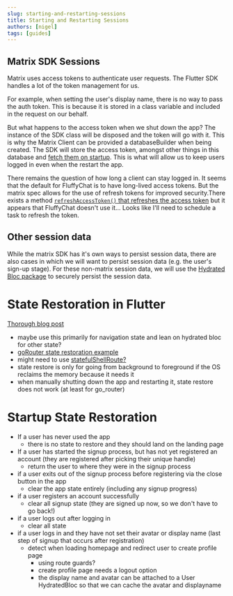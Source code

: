 ```yaml
---
slug: starting-and-restarting-sessions
title: Starting and Restarting Sessions
authors: [nigel]
tags: [guides]
---
```


## Matrix SDK Sessions

Matrix uses access tokens to authenticate user requests. The Flutter SDK handles a lot of the token management for us.

For example, when setting the user's display name, there is no way to pass the auth token. This is because it is stored in a class variable and included in the request on our behalf.

But what happens to the access token when we shut down the app? The instance of the SDK class will be disposed and the token will go with it. This is why the Matrix Client can be provided a databaseBuilder when being created. The SDK will store the access token, amongst other things in this database and [fetch them on startup](https://github.com/famedly/matrix-dart-sdk/blob/544888fe33a14e0610b2916b5069656a06aeb299/lib/src/client.dart#L1430-L1459). This is what will allow us to keep users logged in even when the restart the app.

There remains the question of how long a client can stay logged in. It seems that the default for FluffyChat is to have long-lived access tokens. But the matrix spec allows for the use of refresh tokens for improved security.There exists a method [`refreshAccessToken()` that refreshes the access token](https://github.com/famedly/matrix-dart-sdk/blob/501c457ea130481ba5b52d45d4d0ff37b8707964/lib/src/client.dart#L241-L279) but it appears that FluffyChat doesn't use it... Looks like I'll need to schedule a task to refresh the token. 

## Other session data
While the matrix SDK has it's own ways to persist session data, there are also cases in which we will want to persist session data (e.g. the user's sign-up stage). For these non-matrix session data, we will use the [Hydrated Bloc package](https://pub.dev/packages/hydrated_bloc) to securely persist the session data.


# State Restoration in Flutter
[Thorough blog post](https://www.flutteris.com/blog/en/state_restoration)
- maybe use this primarily for navigation state and lean on hydrated bloc for other state?
- [goRouter state restoration example](https://github.com/flutter/packages/blob/main/packages/go_router/example/lib/others/state_restoration.dart)
- might need to use [statefulShellRoute?](https://github.com/tolo/flutter_packages/blob/nested-persistent-navigation/packages/go_router/example/lib/stateful_shell_route.dart)
- state restore is only for going from background to foreground if the OS reclaims the memory because it needs it
- when manually shutting down the app and restarting it, state restore does not work (at least for go_router)

# Startup State Restoration
- If a user has never used the app
    - there is no state to restore and they should land on the landing page
- If a user has started the signup process, but has not yet registered an account (they are registered after picking their unique handle)
    - return the user to where they were in the signup process
- if a user exits out of the signup process before registering via the close button in the app
    - clear the app state entirely (including any signup progress)
- if a user registers an account successfully
    - clear all signup state (they are signed up now, so we don't have to go back!)
- if a user logs out after logging in
    - clear all state
- if a user logs in and they have not set their avatar or display name (last step of signup that occurs after registration)
    - detect when loading homepage and redirect user to create profile page
        - using route guards?
        - create profile page needs a logout option
        - the display name and avatar can be attached to a User HydratedBloc so that we can cache the avatar and displayname
